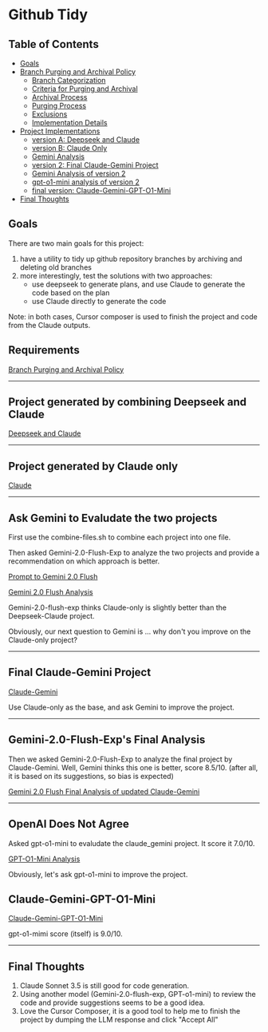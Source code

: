 # Github Tidy

## Table of Contents

- [Goals](#goals)
- [Branch Purging and Archival Policy](#branch-purging-and-archival-policy)
  - [Branch Categorization](#1-branch-categorization)
  - [Criteria for Purging and Archival](#2-criteria-for-purging-and-archival)
  - [Archival Process](#3-archival-process)
  - [Purging Process](#4-purging-process)
  - [Exclusions](#5-exclusions)
  - [Implementation Details](#implementation-details)
- [Project Implementations](#project-implementations)
  - [version A: Deepseek and Claude](#project-generated-by-combining-deepseek-and-claude)
  - [version B: Claude Only](#project-generated-by-claude-only)
  - [Gemini Analysis](#gemini-analysis)
  - [version 2: Final Claude-Gemini Project](#final-claude-gemini-project)
  - [Gemini Analysis of version 2](#gemini-20-flush-exps-final-analysis)
  - [gpt-o1-mini analysis of version 2](#openai-does-not-agree)
  - [final version: Claude-Gemini-GPT-O1-Mini](#claude-gemini-gpt-o1-mini)
- [Final Thoughts](#final-thoughts)

## Goals

There are two main goals for this project:

1. have a utility to tidy up github repository branches by archiving and deleting old branches
2. more interestingly, test the solutions with two approaches:
    - use deepseek to generate plans, and use Claude to generate the code based on the plan
    - use Claude directly to generate the code

Note: in both cases, Cursor composer is used to finish the project and code from the Claude outputs.

## Requirements

[Branch Purging and Archival Policy](./requirements.md)

---

## Project generated by combining Deepseek and Claude

[Deepseek and Claude](./deepseek_and_claude)

---

## Project generated by Claude only

[Claude](./claude_only)

---

## Ask Gemini to Evaludate the two projects

First use the combine-files.sh to combine each project into one file.

Then asked Gemini-2.0-Flush-Exp to analyze the two projects and provide a recommendation on which approach is better.

[Prompt to Gemini 2.0 Flush](./per_gemini/prompt.txt)

[Gemini 2.0 Flush Analysis](./per_gemini/response.md)

Gemini-2.0-flush-exp thinks Claude-only is slightly better than the Deepseek-Claude project.

Obviously, our next question to Gemini is ... why don't you improve on the Claude-only project?

---

## Final Claude-Gemini Project

[Claude-Gemini](./claude_and_gemini)

Use Claude-only as the base, and ask Gemini to improve the project.

---

## Gemini-2.0-Flush-Exp's Final Analysis

Then we asked Gemini-2.0-Flush-Exp to analyze the final project by Claude-Gemini. Well, Gemini thinks this one is better, score 8.5/10. (after all, it is based on its suggestions, so bias is expected)

[Gemini 2.0 Flush Final Analysis of updated Claude-Gemini](./per_gemini/final_score.md)

---

## OpenAI Does Not Agree

Asked gpt-o1-mini to evaludate the claude_gemini project. It score it 7.0/10.

[GPT-O1-Mini Analysis](./per_gpt_o1_mini/response.md)

Obviously, let's ask gpt-o1-mini to improve the project.

## Claude-Gemini-GPT-O1-Mini

[Claude-Gemini-GPT-O1-Mini](./claude_and_gemini_and_o1_mini)

gpt-o1-mimi score (itself) is 9.0/10.

---

## Final Thoughts

1. Claude Sonnet 3.5 is still good for code generation.
2. Using another model (Gemini-2.0-flush-exp, GPT-o1-mini) to review the code and provide suggestions seems to be a good idea.
3. Love the Cursor Composer, it is a good tool to help me to finish the project by dumping the LLM response and click "Accept All"
